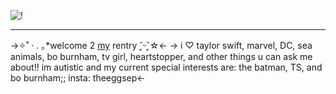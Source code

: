 ![!](https://media.discordapp.net/attachments/1160270752608686111/1188387698902319165/IMG_1099.png?ex=659a574a&is=6587e24a&hm=7624867ea065c0015cc64078b05ebf9c8b961cafe9217ef05ce6b36bd2db65a9&)

---
->✧˚ · . ｡*welcome 2 [my](https://en.pronouns.page/@edwardnashtn) rentry ˘͈ᵕ˘͈☆<- -> i ♡ taylor swift, marvel, DC, sea animals, bo burnham, tv girl, heartstopper, and other things u can ask me about!! im autistic and my current special interests are: the batman, TS, and bo burnham;; insta: theeggsep<-